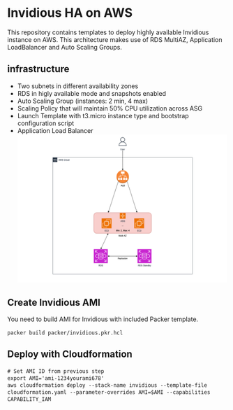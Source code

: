 # Invidious HA on AWS
This repository contains templates to deploy highly available Invidious instance on AWS. This architecture makes use of RDS MultiAZ, Application LoadBalancer and Auto Scaling Groups.

## infrastructure
- Two subnets in different availability zones
- RDS in higly available mode and snapshots enabled
- Auto Scaling Group (instances: 2 min, 4 max)
- Scaling Policy that will maintain 50% CPU utilization across ASG
- Launch Template with t3.micro instance type and bootstrap configuration script
- Application Load Balancer
![infrastructure  diagram](/images/infrastructure.png "Infrastructure diagram")


## Create Invidious AMI
You need to build AMI for Invidious with included Packer template.
```
packer build packer/invidious.pkr.hcl
```

## Deploy with Cloudformation
```
# Set AMI ID from previous step
export AMI='ami-1234yourami678'
aws cloudformation deploy --stack-name invidious --template-file cloudformation.yaml --parameter-overrides AMI=$AMI --capabilities CAPABILITY_IAM
```
